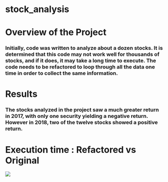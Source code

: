 # stock_analysis
# Overview of the Project
### Initially, code was written to analyze about a dozen stocks. It is determined that this code may not work well for thousands of stocks, and if it does, it may take a long time to execute. The code needs to be refactored to loop through all the data one time in order to collect the same information.

# Results
### The stocks analyzed in the project saw a much greater return in 2017, with only one security yielding a negative return. However in 2018, two of the twelve stocks showed a positive return. 

# Execution time : Refactored vs Original
![](resources/VBA_Challenge_2017.png)

